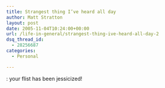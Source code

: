 ```yaml
---
title: Strangest thing I’ve heard all day
author: Matt Stratton
layout: post
date: 2005-11-04T10:24:00+00:00
url: /life-in-general/strangest-thing-ive-heard-all-day-2
dsq_thread_id:
  - 28256687
categories:
  - Personal

---
```

: your flist has been jessicized!
